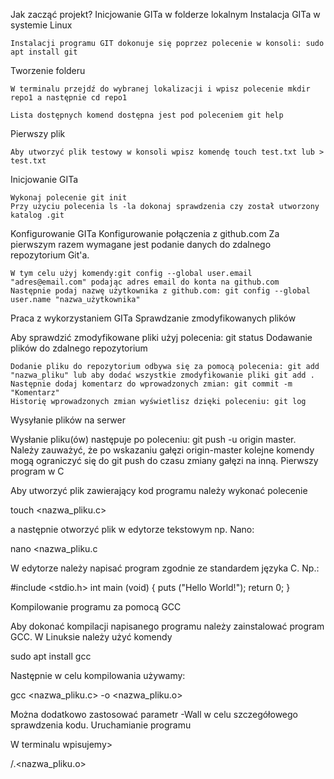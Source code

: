Jak zacząć projekt?
Inicjowanie GITa w folderze lokalnym
Instalacja GITa w systemie Linux

    Instalacji programu GIT dokonuje się poprzez polecenie w konsoli: sudo apt install git

Tworzenie folderu

    W terminalu przejdź do wybranej lokalizacji i wpisz polecenie mkdir repo1 a następnie cd repo1

    Lista dostępnych komend dostępna jest pod poleceniem git help

Pierwszy plik

    Aby utworzyć plik testowy w konsoli wpisz komendę touch test.txt lub > test.txt

Inicjowanie GITa

    Wykonaj polecenie git init
    Przy użyciu polecenia ls -la dokonaj sprawdzenia czy został utworzony katalog .git

Konfigurowanie GITa
Konfigurowanie połączenia z github.com
Za pierwszym razem wymagane jest podanie danych do zdalnego repozytorium Git'a.

    W tym celu użyj komendy:git config --global user.email "adres@email.com" podając adres email do konta na github.com
    Następnie podaj nazwę użytkownika z github.com: git config --global user.name "nazwa_użytkownika"

Praca z wykorzystaniem GITa
Sprawdzanie zmodyfikowanych plików

Aby sprawdzić zmodyfikowane pliki użyj polecenia: git status
Dodawanie plików do zdalnego repozytorium

    Dodanie pliku do repozytorium odbywa się za pomocą polecenia: git add "nazwa_pliku" lub aby dodać wszystkie zmodyfikowanie pliki git add .
    Następnie dodaj komentarz do wprowadzonych zmian: git commit -m "Komentarz"
    Historię wprowadzonych zmian wyświetlisz dzięki poleceniu: git log

Wysyłanie plików na serwer

Wysłanie pliku(ów) następuje po poleceniu: git push -u origin master. Należy zauważyć, że po wskazaniu gałęzi origin-master kolejne komendy mogą ograniczyć się do git push do czasu zmiany gałęzi na inną.
Pierwszy program w C

Aby utworzyć plik zawierający kod programu należy wykonać polecenie

touch <nazwa_pliku.c>

a następnie otworzyć plik w edytorze tekstowym np. Nano:

nano <nazwa_pliku.c

W edytorze należy napisać program zgodnie ze standardem języka C. Np.:

#include <stdio.h>
int main (void)
{
puts ("Hello World!");
return 0;
}

Kompilowanie programu za pomocą GCC

Aby dokonać kompilacji napisanego programu należy zainstalować program GCC. W Linuksie należy użyć komendy

sudo apt install gcc

Następnie w celu kompilowania używamy:

gcc <nazwa_pliku.c> -o <nazwa_pliku.o>

Można dodatkowo zastosować parametr -Wall w celu szczegółowego sprawdzenia kodu.
Uruchamianie programu

W terminalu wpisujemy>

/.<nazwa_pliku.o>
